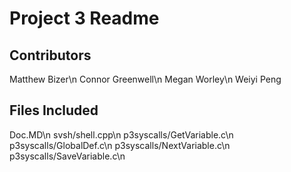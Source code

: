 Project 3 Readme
================

Contributors
------------
Matthew Bizer\n
Connor Greenwell\n
Megan Worley\n
Weiyi Peng

Files Included
--------------
Doc.MD\n
svsh/shell.cpp\n
p3syscalls/GetVariable.c\n
p3syscalls/GlobalDef.c\n
p3syscalls/NextVariable.c\n
p3syscalls/SaveVariable.c\n
